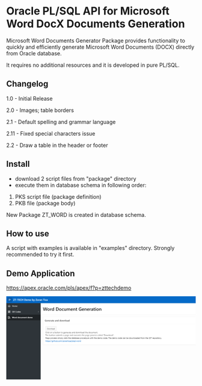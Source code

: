 # Oracle PL/SQL API for Microsoft Word DocX Documents Generation
Microsoft Word Documents Generator Package provides functionality to quickly and efficiently generate Microsoft Word Documents (DOCX) directly from Oracle database.

It requires no additional resources and it is developed in pure PL/SQL.

## Changelog
1.0 - Initial Release

2.0 - Images; table borders

2.1 - Default spelling and grammar language

2.11 - Fixed special characters issue

2.2 - Draw a table in the header or footer

## Install
- download 2 script files from "package" directory 
- execute them in database schema in following order:
1. PKS script file (package definition)
2. PKB file (package body)

New Package ZT_WORD is created in database schema.

## How to use
A script with examples is available in "examples" directory. Strongly recommended to try it first.

## Demo Application
https://apex.oracle.com/pls/apex/f?p=zttechdemo

![](https://github.com/zorantica/plsql-word/blob/master/preview.png)
